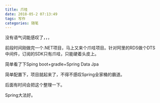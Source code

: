 ```yaml
---
title: 爪哇
date: 2018-05-2 07:13:49
tags: 写作
categories: 随笔
---
```


没有语气词能感叹了，，，

前段时间刚做完一个.NET项目，马上又来个爪哇项目。针对阿里的RDS做个DTS中间件，订阅的SDK只有爪哇，只能硬着头皮上。

简单看了下Sping boot+gradle+Spring Data Jpa

简单配置下，项目就起来了，不得不感叹Spring全家桶的霸道。

后面有时间会把这个整理一下。

Spring大法好。